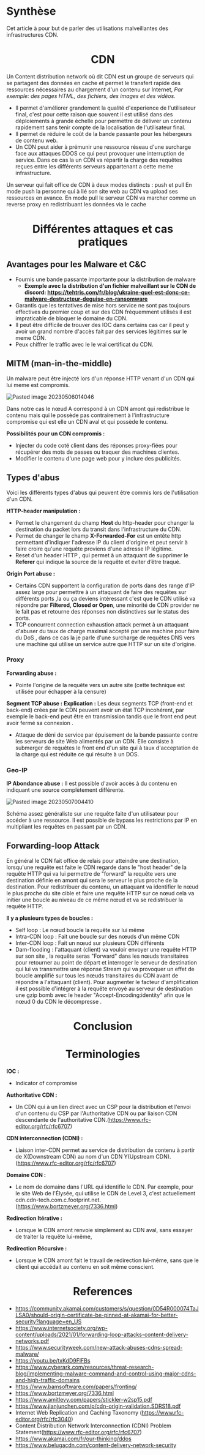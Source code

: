 # Synthèse
Cet article à pour but de parler des utilisations malveillantes des infrastructures CDN.

<center> <H1> CDN </H1> </center>

Un Content distribution network où dit CDN est un groupe de serveurs qui se partagent des données en cache et permet le transfert rapide des ressources nécessaires au chargement d'un contenu sur Internet, *Par exemple: des pages HTML, des fichiers, des images et des vidéos.*  
- Il permet d'améliorer grandement la qualité d'experience de l'utilisateur final, c'est pour cette raison que souvent il est utilisé dans des déploiements à grande échelle pour permettre de délivrer un contenu rapidement sans tenir compte de la localisation de l'utilisateur final.  
- Il permet de réduire le coût de la bande passante pour les hébergeurs de contenu web.  
- Un CDN peut aider à prémunir une ressource réseau d'une surcharge face aux attaques DDOS ce qui peut provoquer une interruption de service. Dans ce cas la un CDN va répartir la charge des requêtes reçues entre les différents serveurs appartenant a cette meme infrastructure.  

Un serveur qui fait office de CDN à deux modes distincts : push et pull
En mode push la personne qui à lié son site web au CDN va upload ses ressources en avance.
En mode pull le serveur CDN va marcher comme un reverse proxy en redistribuant les données via le cache

<center> <H1> Différentes attaques et cas pratiques </H1> </center>

## Avantages pour les Malware et C&C 

- Fournis une bande passante importante pour la distribution de malware
	- **Exemple avec la distribution d'un fichier malveillant sur le CDN de discord: https://tehtris.com/fr/blog/ukraine-quel-est-donc-ce-malware-destructeur-deguise-en-ransomware**
- Garantis que les tentatives de mise hors service ne sont pas toujours effectives du premier coup et sur des CDN fréquemment utilisés il est impraticable de bloquer le domaine du CDN.
- Il peut être difficile de trouver des IOC dans certains cas car il peut y avoir un grand nombre d'accès fait par des services légitimes sur le meme CDN.
- Peux chiffrer le traffic avec le le vrai certificat du CDN.

## MITM (man-in-the-middle)

Un malware peut être injecté lors d'un réponse HTTP venant d'un CDN qui lui meme est compromis.

![Pasted image 20230506014046](https://github.com/routeur/Documentation_CDN/assets/49996859/ef44729e-cff8-4d3b-b871-c3b613adba56)

Dans notre cas le nœud A correspond à un CDN amont qui redistribue le contenu mais qui le possède pas contrairement à l'infrastructure compromise qui est elle un CDN aval et qui possède le contenu.

**Possibilités pour un CDN compromis :**
- Injecter du code coté client dans des réponses proxy-fiées pour récupérer des mots de passes ou traquer des machines clientes.
- Modifier le contenu d'une page web pour y inclure des publicités.

## Types d'abus
Voici les différents types d'abus qui peuvent être commis lors de l'utilisation d'un CDN.

**HTTP-header manipulation :**
- Permet le changement du champ **Host** du http-header pour changer la destination du packet lors du transit dans l'infrastructure du CDN.
- Permet de changer le champ **X-Forwarded-For** est un entête http permettant d'indiquer l'adresse IP du client d'origine et peut servir à faire croire qu'une requête proviens d'une adresse IP légitime. 
- Reset d'un header HTTP , qui permet à un attaquant de supprimer le **Referer** qui indique la source de la requête et éviter d’être traqué.

**Origin Port abuse :**
- Certains CDN supportent la configuration de ports dans des range d'IP assez large pour permettre  à un attaquant de faire des requêtes sur différents ports ,la ou ça deviens intéressant c'est que le CDN utilisé va répondre par **Filtered, Closed or Open**, une minorité de CDN provider ne le fait pas et retourne des réponses non distinctives sur le status des ports.
- TCP concurrent connection exhaustion attack permet à un attaquant d'abuser du taux de charge maximal accepté par une machine pour faire du DoS , dans ce cas la je parle d'une surcharge de requêtes DNS vers une machine qui utilise un service autre que HTTP sur un site d'origine.

### Proxy
**Forwarding abuse :**
- Pointe l'origine de la requête vers un autre site (cette technique est utilisée pour échapper à la censure)

**Segment TCP abuse :**
**Explication :** Les deux segments TCP (front-end et back-end) crées par le CDN peuvent avoir un état TCP incohérent, par exemple le back-end peut être en transmission tandis que le front end peut avoir fermé sa connexion .
- Attaque de déni de service par épuisement de la bande passante contre les serveurs de site Web alimentés par un CDN.
Elle consiste à submerger de requêtes le front end d'un site qui à taux d'acceptation de la charge qui est réduite ce qui résulte à un DOS.

### Geo-IP
**IP Abondance abuse :**
Il est possible d'avoir accès à du contenu en indiquant une source complètement différente.

![Pasted image 20230507004410](https://github.com/routeur/Documentation_CDN/assets/49996859/3016bb68-cc11-40cd-8390-bcdb2c41131f)

Schéma assez généraliste sur une requête faite d'un utilisateur pour accéder à une ressource.
Il est possible de bypass les restrictions par IP en multipliant les requêtes en passant par un CDN. 

## Forwarding-loop Attack

En général le CDN fait office de relais pour atteindre une destination, lorsqu'une requête est faite le CDN regarde dans le "host header" de la requête HTTP qui va lui permettre de "forward" la requête vers une destination définie en amont qui sera le serveur le plus proche de la destination. Pour redistribuer du contenu, un attaquant va identifier le nœud le plus proche du site cible et faire une requête HTTP sur ce nœud cela va initier une boucle au niveau de ce même nœud et va se redistribuer la requête HTTP.

**Il y a plusieurs types de boucles :**
- Self loop : Le nœud boucle la requête sur lui même
- Intra-CDN loop : Fait une boucle sur des nœuds d'un même CDN
- Inter-CDN loop : Fait un nœud sur plusieurs CDN différents
- Dam-flooding : l'attaquant (client) va vouloir envoyer une requête HTTP sur son site , la requête seras "Forward" dans les nœuds transitaires pour retourner au point de départ et interroger le serveur de destination qui lui va transmettre une réponse Stream qui va provoquer un effet de boucle amplifié sur tous les nœuds transitaires du CDN avant de répondre a l'attaquant (client). Pour augmenter le facteur d'amplification il est possible d'intégrer à la requête envoyé au serveur de destination une gzip bomb avec le header "Accept-Encoding:identity" afin que le nœud 0 du CDN le décompresse .

<center> <H1> Conclusion </H1> </center> 

<center> <H1> Terminologies </H1> </center> 

**IOC :**
- Indicator of compromise 

**Authoritative CDN :**
- Un CDN qui à un lien direct avec un CSP pour la distribution et l'envoi d'un contenu du CSP par l'Authoritative CDN ou par liaison CDN descendante de l'authoritative CDN.(https://www.rfc-editor.org/rfc/rfc6707)

**CDN interconnection (CDNI) :** 
- Liaison inter-CDN permet au service de distribution de contenu à partir de X(Downstream CDN) au nom d'un CDN Y(Upstream CDN).
(https://www.rfc-editor.org/rfc/rfc6707)

**Domaine CDN :** 
- Le nom de domaine dans l'URL qui identifie le CDN. Par exemple, pour le site Web de l'Élysée, qui utilise le CDN de Level 3, c'est actuellement cdn.cdn-tech.com.c.footprint.net. (https://www.bortzmeyer.org/7336.html)

**Redirection Itérative :**
- Lorsque le CDN amont renvoie simplement au CDN aval, sans essayer de traiter la requête lui-même,

**Redirection Récursive :**
- Lorsque le CDN amont fait le travail de redirection lui-même, sans que le client qui accédait au contenu en soit même conscient.

<center> <H1> References </H1> </center>  

* https://community.akamai.com/customers/s/question/0D54R000074TaJLSA0/should-origin-certificate-be-pinned-at-akamai-for-better-security?language=en_US  
* https://www.internetsociety.org/wp-content/uploads/2021/01/forwarding-loop-attacks-content-delivery-networks.pdf  
* https://www.securityweek.com/new-attack-abuses-cdns-spread-malware/  
* https://youtu.be/txKdD9FlFBs  
* https://www.cyberark.com/resources/threat-research-blog/implementing-malware-command-and-control-using-major-cdns-and-high-traffic-domains  
* https://www.bamsoftware.com/papers/fronting/  
* https://www.bortzmeyer.org/7336.html  
* https://www.amitlevy.com/papers/stickler-w2sp15.pdf  
* https://www.jianjunchen.com/p/cdn-origin-validation.SDRS18.pdf  
* Internet Web Replication and Caching Taxonomy (https://www.rfc-editor.org/rfc/rfc3040)  
* Content Distribution Network Interconnection (CDNI) Problem Statement(https://www.rfc-editor.org/rfc/rfc6707)  
* https://www.akamai.com/fr/our-thinking/ddos  
* https://www.belugacdn.com/content-delivery-network-security  

